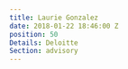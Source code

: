 ```yaml
---
title: Laurie Gonzalez
date: 2018-01-22 18:46:00 Z
position: 50
Details: Deloitte
Section: advisory
---
```


